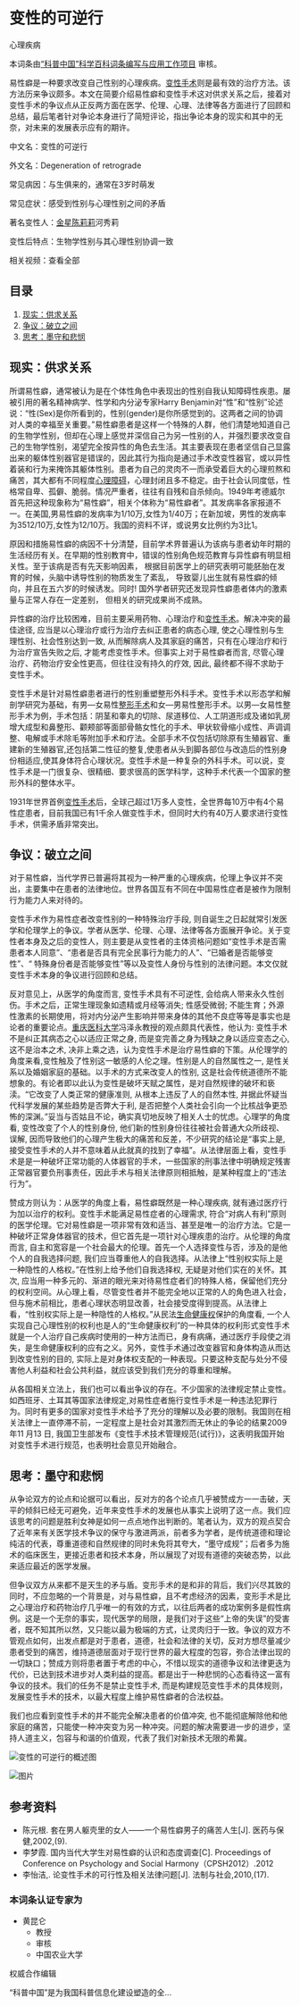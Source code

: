# 变性的可逆行

心理疾病

本词条由[“科普中国”科学百科词条编写与应用工作项目](https://baike.baidu.com/science) 审核。

易性癖是一种要求改变自己性别的心理疾病。[变性手术](/item/%E5%8F%98%E6%80%A7%E6%89%8B%E6%9C%AF/10957798?fromModule=lemma_inlink)则是最有效的治疗方法。该方法历来争议颇多。本文在简要介绍易性癖和变性手术这对供求关系之后，接着对变性手术的争议点从正反两方面在医学、伦理、心理、法律等各方面进行了回顾和总结，最后笔者针对争论本身进行了简短评论，指出争论本身的现实和其中的无奈，对未来的发展表示应有的期许。 

中文名：变性的可逆行

外文名：Degeneration of retrograde

常见病因：与生俱来的，通常在3岁时萌发

常见症状：感受到性别与心理性别之间的矛盾

著名变性人：[金星](/item/%E9%87%91%E6%98%9F/3456513?fromModule=lemma_inlink)[陈莉莉](/item/%E9%99%88%E8%8E%89%E8%8E%89/2324147?fromModule=lemma_inlink)河秀莉

变性后特点：生物学性别与其心理性别协调一致

相关视频：查看全部

## 目录

1.  [现实：供求关系](#1)
2.  [争议：破立之间](#2)
3.  [思考：墨守和悲悯](#3)

## 现实：供求关系

所谓易性癖，通常被认为是在个体性角色中表现出的性别自我认知障碍性疾患。屡被引用的著名精神病学、性学和内分泌专家Harry Benjamin对“性”和“性别”论述说：“性(Sex)是你所看到的，性别(gender)是你所感觉到的。这两者之间的协调对人类的幸福至关重要。”易性癖患者是这样一个特殊的人群，他们清楚地知道自己的生物学性别，但却在心理上感觉并深信自己为另一性别的人，并强烈要求改变自己的生物学性别，渴望完全按异性的角色去生活。其主要表现在患者坚信自己显露出来的躯体性别器官是错误的，因此其行为指向是通过手术改变性器官，或以异性着装和行为来掩饰其躯体性别。患者为自己的灵肉不一而承受着巨大的心理煎熬和痛苦，其大都有不同程度[心理障碍](/item/%E5%BF%83%E7%90%86%E9%9A%9C%E7%A2%8D/1702626?fromModule=lemma_inlink)，心理封闭且多不稳定。由于社会认同度低，性格常自卑、孤僻、脆弱。情况严重者，往往有自残和自杀倾向。1949年考德威尔首先把这种现象称为“易性癖”，相关个体称为“易性癖者”。其发病率各家报道不一。在美国,男易性癖的发病率为1/10万,女性为1/40万；在新加坡，男性的发病率为3512/10万,女性为12/10万。我国的资料不详，或说男女比例约为3比1。

原因和措施易性癖的病因不十分清楚，目前学术界普遍认为该病与患者幼年时期的生活经历有关。在早期的性别教育中，错误的性别角色规范教育与异性癖有明显相关性。至于该病是否有先天影响因素， 根据目前医学上的研究表明可能胚胎在发育的时候，头脑中诱导性别的物质发生了紊乱， 导致婴儿出生就有易性癖的倾向，并且在五六岁的时候诱发。同时! 国外学者研究还发现异性癖患者体内的激素量与正常人存在一定差别， 但相关的研究成果尚不成熟。

异性癖的治疗比较困难，目前主要采用药物、心理治疗和[变性手术](/item/%E5%8F%98%E6%80%A7%E6%89%8B%E6%9C%AF/10957798?fromModule=lemma_inlink)。解决冲突的最佳途径, 应当是以心理治疗或行为治疗去纠正患者的病态心理, 使之心理性别与生理性别、社会性别达到一致, 从而解除病人及其家庭的痛苦，只有在心理治疗和行为治疗宣告失败之后, 才能考虑变性手术。但事实上对于易性癖者而言, 尽管心理治疗、药物治疗安全性更高，但往往没有持久的疗效, 因此, 最终都不得不求助于变性手术。

变性手术是针对易性癖患者进行的性别重塑整形外科手术。变性手术以形态学和解剖学研究为基础，有男—女易性[整形手术](/item/%E6%95%B4%E5%BD%A2%E6%89%8B%E6%9C%AF/8562779?fromModule=lemma_inlink)和女—男易性整形手术。以男—女易性整形手术为例，手术包括：阴茎和睾丸的切除、尿道移位、人工阴道形成及诸如乳房增大成型和鼻整形、颧颊部等面部骨骼女性化的手术、甲状软骨缩小成性、声调调整、电解或手术除毛等附加手术和疗法。全部手术不仅包括切除原有生殖器官、重建新的生殖器官,还包括第二性征的整复,使患者从头到脚各部位与改造后的性别身份相适应,使其身体符合心理状况。变性手术是一种复杂的外科手术。可以说，变性手术是一门很复杂、很精细、要求很高的医学科学，这种手术代表一个国家的整形外科的整体水平。

1931年世界首例[变性手术](/item/%E5%8F%98%E6%80%A7%E6%89%8B%E6%9C%AF/10957798?fromModule=lemma_inlink)后，全球己超过1万多人变性，全世界每10万中有4个易性症患者，目前我国已有1千余人做变性手术，但同时大约有40万人要求进行变性手术，供需矛盾非常突出。

## 争议：破立之间

对于易性癖，当代学界已普遍将其视为一种严重的心理疾病，伦理上争议并不突出，主要集中在患者的法律地位。世界各国互有不同在中国易性症者是被作为限制行为能力人来对待的。

变性手术作为易性症者改变性别的一种特殊治疗手段, 则自诞生之日起就常引发医学和伦理学上的争议。学者从医学、伦理、心理、法律等各方面展开争论。关于变性者本身及之后的变性人，则主要是从变性者的主体资格问题如“变性手术是否需患者本人同意”、“患者是否具有完全民事行为能力的人”、“已婚者是否能够变性”、“ 特殊身份者是否能够变性”等以及变性人身份与性别的法律问题。本文仅就变性手术本身的争议进行回顾和总结。

反对意见上，从医学的角度而言, 变性手术具有不可逆性, 会给病人带来永久性创伤。手术之后，正常生理现象如遗精或月经等消失; 性感受微弱; 不能生育；外源性激素的长期使用，将对内分泌产生影响并带来身体的其他不良症等等是事实也是论者的重要论点。[重庆医科大学](/item/%E9%87%8D%E5%BA%86%E5%8C%BB%E7%A7%91%E5%A4%A7%E5%AD%A6/770107?fromModule=lemma_inlink)冯泽永教授的观点颇具代表性，他认为: 变性手术不是纠正其病态之心以适应正常之身, 而是变完善之身为残缺之身以适应变态之心, 这不是治本之术, 决非上乘之选，认为变性手术是治疗易性癖的下策。从伦理学的角度来看,变性触及了性别这一敏感的人伦之理。性别是人的自然属性之一, 是性关系以及婚姻家庭的基础。以手术的方式来改变人的性别, 这是社会传统道德所不能想象的。有论者即以此认为变性是破坏天赋之属性，是对自然规律的破坏和亵渎。“它改变了人类正常的健康准则, 从根本上违反了人的自然本性, 并据此怀疑当代科学发展的某些趋势是否弊大于利, 是否把整个人类社会引向一个比核战争更恐怖的深渊。”妥当与否姑且不论，确实真切地反映了相关人士的忧虑。心理学的角度看, 变性改变了个人的性别身份, 他们新的性别身份往往被社会普通大众所歧视、 误解, 因而导致他们的心理产生极大的痛苦和反差，不少研究的结论是“事实上是, 接受变性手术的人并不意味着从此就真的找到了幸福”。从法律层面上看，变性手术是是一种破坏正常功能的人体器官的手术，一些国家的刑事法律中明确规定残害正常器官要负刑事责任，因此手术与相关法律原则相抵触，是某种程度上的“违法行为”。

赞成方则认为：从医学的角度上看，易性癖既然是一种心理疾病, 就有通过医疗行为加以治疗的权利。变性手术能满足易性症者的心理需求, 符合“对病人有利”原则的医学伦理。它对易性癖是一项非常有效和适当、甚至是唯一的治疗方法。它是一种破坏正常身体器官的技术，但它首先是一项针对心理疾患的治疗。从伦理的角度而言, 自主和宽容是一个社会最大的伦理。首先一个人选择变性与否，涉及的是他个人的自我选择问题, 我们应当尊重他人的自我选择。从法律上“性别权实际上是一种隐性的人格权。”在性别上给予他们自我选择权, 无疑是对他们实在的关怀。其次, 应当用一种多元的、渐进的眼光来对待易性症者们的特殊人格，保留他们充分的权利空间。从心理上看，尽管变性者并不能完全地以正常的人的角色进入社会，但与施术前相比，患者心理状态明显改善，社会接受度得到提高。从法律上看，“性别权实际上是一种隐性的人格权。”从民法[生命健康权](/item/%E7%94%9F%E5%91%BD%E5%81%A5%E5%BA%B7%E6%9D%83/10441492?fromModule=lemma_inlink)保护的角度看, 一个人实现自己心理性别的权利也是人的“生命健康权利”的一种具体的权利形式变性手术就是一个人治疗自己疾病时使用的一种方法而已，身有病痛，通过医疗手段使之消失，是生命健康权利的应有之义。另外，变性手术通过改变器官和身体构造从而达到改变性别的目的, 实际上是对身体权支配的一种表现。只要这种支配与处分不侵害他人利益和社会公共利益，就应该受到我们充分的尊重和理解。

从各国相关立法上，我们也可以看出争议的存在。不少国家的法律规定禁止变性。如西班牙、土耳其等国家法律规定,对易性症者施行变性手术是一种违法犯罪行为。同时有更多的国家对变性手术给予了充分的理解以及必要的限制。我国则在相关法律上一直停滞不前，一定程度上是社会对其激烈而无休止的争论的结果2009年11 月13 日, 我国卫生部发布《变性手术技术管理规范(试行)》，这表明我国开始对变性手术进行规范，也表明社会意见开始融合。

## 思考：墨守和悲悯

从争论双方的论点和论据可以看出，反对方的各个论点几乎被赞成方一一击破，天平的倾斜已经无可避免，近年来变性手术的发展也从事实上说明了这一点。我们应该思考的问题是胜利女神是如何一点点地作出判断的。笔者认为，双方的观点契合了近年来有关医学技术争议的保守与激进两派，前者多为学者，是传统道德和理论纯洁的代表，尊重道德和自然规律的同时未免将其夸大，“墨守成规”；后者多为施术的临床医生，更接近患者和技术本身，所以展现了对现有道德的突破态势，以此来适应最近的医学发展。

但争议双方从来都不是天生的矛与盾。变形手术的是和非的背后，我们兴尽其致的同时，不应忽略的一个背景是，对与易性癖，且不考虑经济的因素，变形手术是比之心理治疗和药物治疗几乎唯一的有效的方式，以往后两者的成功案例多是假性病例。这是一个无奈的事实，现代医学的局限，是我们对于这些“上帝的失误”的受害者，既不知其所以然，又只能以最为极端的方式，让灵肉归于一致。争议的双方不管观点如何，出发点都是对于患者，道德，社会和法律的关切，反对方想尽量减少患者受到的痛苦，维持道德层面对于现行世界的最大程度的包容，弥合法律出现的一切缺口；赞成方则将患者置于考虑的中心，不惜以现实的道德争议和法律更迭为代价，已达到技术进步对人类利益的提高。都是出于一种悲悯的心态看待这一富有争议的技术。我们的任务不是禁止变性手术, 而是构建规范变性手术的具体规则，发展变性手术的技术，以最大程度上维护易性癖者的合法权益。

我们也应看到变性手术的并不能完全解决患者的价值冲突, 也不能彻底解除他和他家庭的痛苦，只能使一种冲突变为另一种冲突。问题的解决需要进一步的进步，坚持人道主义，包容与和谐的价值观，代表了我们对新技术无限的希冀。

![变性的可逆行的概述图](https://bkimg.cdn.bcebos.com/pic/d31b0ef41bd5ad6e17d253eb8bcb39dbb6fd3c83?x-bce-process=image/resize,m_lfit,w_536,limit_1/quality,Q_70)

![图片](https://bkimg.cdn.bcebos.com/pic/b3119313b07eca8035a902c8982397dda1448374?x-bce-process=image/format,f_auto/resize,m_lfit,limit_1,w_100)

## 参考资料

- 陈元根. 套在男人躯壳里的女人——一个易性癖男子的痛苦人生\[J\]. 医药与保健,2002,(9).
- 李梦霞. 国内当代大学生对易性癖的认识和态度调查\[C\]. Proceedings of Conference on Psychology and Social Harmony（CPSH2012）.2012
- 李怡洁,. 论变性手术的可行性及相关法律问题\[J\]. 法制与社会,2010,(17).

### 本词条认证专家为

- 黄昆仑
    - 教授
    - 审核
    - 中国农业大学

权威合作编辑

“科普中国”是为我国科普信息化建设塑造的全...